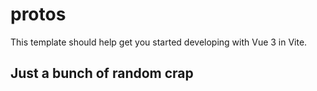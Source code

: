 # protos

This template should help get you started developing with Vue 3 in Vite.

## Just a bunch of random crap
